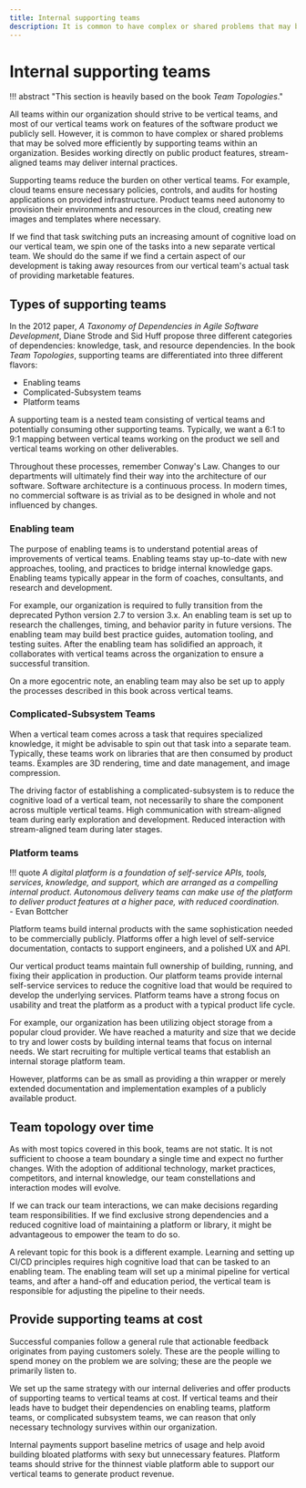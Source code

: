 ```yaml
---
title: Internal supporting teams
description: It is common to have complex or shared problems that may be solved more efficiently by supporting teams within an organization. Besides working directly on public product features, stream-aligned teams may deliver internal practices.
---
```


# Internal supporting teams

!!! abstract "This section is heavily based on the book *Team Topologies*."

All teams within our organization should strive to be vertical teams, and most of our vertical teams work on features of the software product we publicly sell. However, it is common to have complex or shared problems that may be solved more efficiently by supporting teams within an organization. Besides working directly on public product features, stream-aligned teams may deliver internal practices.

Supporting teams reduce the burden on other vertical teams. For example, cloud teams ensure necessary policies, controls, and audits for hosting applications on provided infrastructure. Product teams need autonomy to provision their environments and resources in the cloud, creating new images and templates where necessary.

If we find that task switching puts an increasing amount of cognitive load on our vertical team, we spin one of the tasks into a new separate vertical team. We should do the same if we find a certain aspect of our development is taking away resources from our vertical team's actual task of providing marketable features.

## Types of supporting teams

In the 2012 paper, *A Taxonomy of Dependencies in Agile Software Development*, Diane Strode and Sid Huff propose three different categories of dependencies: knowledge, task, and resource dependencies. In the book *Team Topologies*, supporting teams are differentiated into three different flavors:

- Enabling teams
- Complicated-Subsystem teams
- Platform teams

A supporting team is a nested team consisting of vertical teams and potentially consuming other supporting teams. Typically, we want a 6:1 to 9:1 mapping between vertical teams working on the product we sell and vertical teams working on other deliverables.

Throughout these processes, remember Conway's Law. Changes to our departments will ultimately find their way into the architecture of our software. Software architecture is a continuous process. In modern times, no commercial software is as trivial as to be designed in whole and not influenced by changes.

### Enabling team

The purpose of enabling teams is to understand potential areas of improvements of vertical teams. Enabling teams stay up-to-date with new approaches, tooling, and practices to bridge internal knowledge gaps. Enabling teams typically appear in the form of coaches, consultants, and research and development.

For example, our organization is required to fully transition from the deprecated Python version 2.7 to version 3.x. An enabling team is set up to research the challenges, timing, and behavior parity in future versions. The enabling team may build best practice guides, automation tooling, and testing suites. After the enabling team has solidified an approach, it collaborates with vertical teams across the organization to ensure a successful transition.

On a more egocentric note, an enabling team may also be set up to apply the processes described in this book across vertical teams.

### Complicated-Subsystem Teams

When a vertical team comes across a task that requires specialized knowledge, it might be advisable to spin out that task into a separate team. Typically, these teams work on libraries that are then consumed by product teams. Examples are 3D rendering, time and date management, and image compression.

The driving factor of establishing a complicated-subsystem is to reduce the cognitive load of a vertical team, not necessarily to share the component across multiple vertical teams. High communication with stream-aligned team during early exploration and development. Reduced interaction with stream-aligned team during later stages.

### Platform teams

!!! quote
    *A digital platform is a foundation of self-service APIs, tools, services, knowledge, and support, which are arranged as a compelling internal product. Autonomous delivery teams can make use of the platform to deliver product features at a higher pace, with reduced coordination.*  
    - Evan Bottcher

Platform teams build internal products with the same sophistication needed to be commercially publicly. Platforms offer a high level of self-service documentation, contacts to support engineers, and a polished UX and API.

Our vertical product teams maintain full ownership of building, running, and fixing their application in production. Our platform teams provide internal self-service services to reduce the cognitive load that would be required to develop the underlying services. Platform teams have a strong focus on usability and treat the platform as a product with a typical product life cycle.

For example, our organization has been utilizing object storage from a popular cloud provider. We have reached a maturity and size that we decide to try and lower costs by building internal teams that focus on internal needs. We start recruiting for multiple vertical teams that establish an internal storage platform team.

However, platforms can be as small as providing a thin wrapper or merely extended documentation and implementation examples of a publicly available product.

## Team topology over time

As with most topics covered in this book, teams are not static. It is not sufficient to choose a team boundary a single time and expect no further changes. With the adoption of additional technology, market practices, competitors, and internal knowledge, our team constellations and interaction modes will evolve.

If we can track our team interactions, we can make decisions regarding team responsibilities. If we find exclusive strong dependencies and a reduced cognitive load of maintaining a platform or library, it might be advantageous to empower the team to do so.

A relevant topic for this book is a different example. Learning and setting up CI/CD principles requires high cognitive load that can be tasked to an enabling team. The enabling team will set up a minimal pipeline for vertical teams, and after a hand-off and education period, the vertical team is responsible for adjusting the pipeline to their needs.

## Provide supporting teams at cost

Successful companies follow a general rule that actionable feedback originates from paying customers solely. These are the people willing to spend money on the problem we are solving; these are the people we primarily listen to.

We set up the same strategy with our internal deliveries and offer products of supporting teams to vertical teams at cost. If vertical teams and their leads have to budget their dependencies on enabling teams, platform teams, or complicated subsystem teams, we can reason that <!-- vale write-good.Weasel = NO -->only<!-- vale write-good.Weasel = YES --> necessary technology survives within our organization.

Internal payments support baseline metrics of usage and help avoid building bloated platforms with <!-- vale alex.ProfanityMaybe = NO -->sexy<!-- vale alex.ProfanityMaybe = YES --> but unnecessary features. Platform teams should strive for the thinnest viable platform able to support our vertical teams to generate product revenue.
